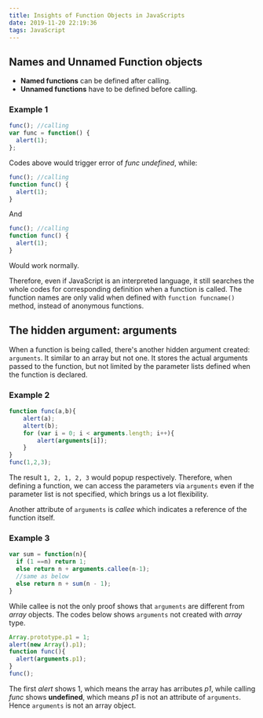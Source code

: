 ```yaml
---
title: Insights of Function Objects in JavaScripts
date: 2019-11-20 22:19:36
tags: JavaScript
---
```


## Names and Unnamed Function objects

- **Named functions** can be defined after calling.
- **Unnamed functions** have to be defined before calling.

### Example 1

```javascript
func(); //calling
var func = function() {
  alert(1);
};
```

Codes above would trigger error of _func undefined_, while:

```javascript
func(); //calling
function func() {
  alert(1);
}
```

And

```javascript
func(); //calling
function func() {
  alert(1);
}
```

Would work normally.

Therefore, even if JavaScript is an interpreted language, it still searches the whole codes for corresponding definition when a function is called. The function names are only valid when defined with `function funcname()` method, instead of anonymous functions.

## The hidden argument: arguments

When a function is being called, there's another hidden argument created: `arguments`. It similar to an array but not one. It stores the actual arguments passed to the function, but not limited by the parameter lists defined when the function is declared.

### Example 2

```JavaScript
function func(a,b){
    alert(a);
    altert(b);
    for (var i = 0; i < arguments.length; i++){
        alert(arguments[i]);
    }
}
func(1,2,3);
```

The result `1, 2, 1, 2, 3` would popup respectively. Therefore, when defining a function, we can access the parameters via `arguments` even if the parameter list is not specified, which brings us a lot flexibility.

Another attribute of `arguments` is _callee_ which indicates a reference of the function itself.

### Example 3

```JavaScript
var sum = function(n){
  if (1 ==n) return 1;
  else return n + arguments.callee(n-1);
  //same as below
  else return n + sum(n - 1);
}
```

While callee is not the only proof shows that `arguments` are different from _array_ objects. The codes below shows `arguments` not created with _array_ type.

```JavaScript
Array.prototype.p1 = 1;
alert(new Array().p1);
function func(){
  alert(arguments.p1);
}
func();
```

The first _alert_ shows 1, which means the array has arributes _p1_, while calling _func_ shows **undefined**, which means _p1_ is not an attribute of `arguments`. Hence `arguments` is not an array object.
